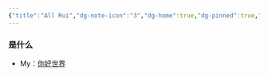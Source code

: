 ```yaml
---
{"title":"All Rui","dg-note-icon":"3","dg-home":true,"dg-pinned":true,"dg-publish":true,"permalink":"/home/","pinned":true,"tags":["gardenEntry","gardenEntry","gardenEntry"],"dgPassFrontmatter":true,"noteIcon":"3"}
---
```




### 是什么

- My：[你好世界](output/obsidian/你好世界.md)


